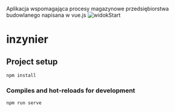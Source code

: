 Aplikacja wspomagająca procesy magazynowe przedsiębiorstwa budowlanego napisana w vue.js 
![widokStart](https://github.com/bartosz12-12/inzynierka/assets/73654110/8d9fc281-5840-4a79-b013-ab15bef51b93)


# inzynier

## Project setup
```
npm install
```

### Compiles and hot-reloads for development
```
npm run serve
```
